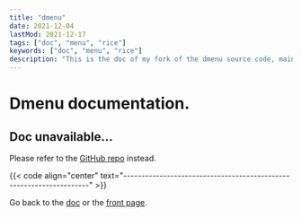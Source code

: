```yaml
---
title: "dmenu"
date: 2021-12-04
lastMod: 2021-12-17
tags: ["doc", "menu", "rice"]
keywords: ["doc", "menu", "rice"]
description: "This is the doc of my fork of the dmenu source code, mainly patches I installed."
---
```


# Dmenu documentation.
## Doc unavailable...
Please refer to the [GitHub repo](https://github.com/a2n-s/dmenu) instead.

{{< code align="center" text="--------------------------------------------------------------------" >}}

Go back to the [doc](/public/doc/config) or the [front page](/public).  
